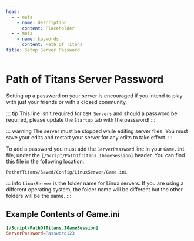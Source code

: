 ```yaml
---
head:
  - - meta
    - name: description
      content: Placeholder
  - - meta
    - name: keywords
      content: Path Of Titans
title: Setup Server Password
---
```


# Path of Titans Server Password

Setting up a password on your server is encouraged if you intend to play with just your friends or with a closed community.

::: tip
This line isn't required for `GSH Servers` and should a password be required, please update the `Startup` tab with the password!
:::

::: warning
The server must be stopped while editing server files. You must save your edits and restart your server for any edits to take effect.
:::

To add a password you must add the `ServerPassword` line in your `Game.ini` file, under the `[/Script/PathOfTitans.IGameSession]` header. You can find this file in the following location:

`PathofTitans/Saved/Config/LinuxServer/Game.ini`

::: info
`LinuxServer` is the folder name for Linux servers. If you are using a different operating system, the folder name will be different but the other folders will be the same.
:::

## Example Contents of Game.ini

```ini
[/Script/PathOfTitans.IGameSession]
ServerPassword=Password123
```
